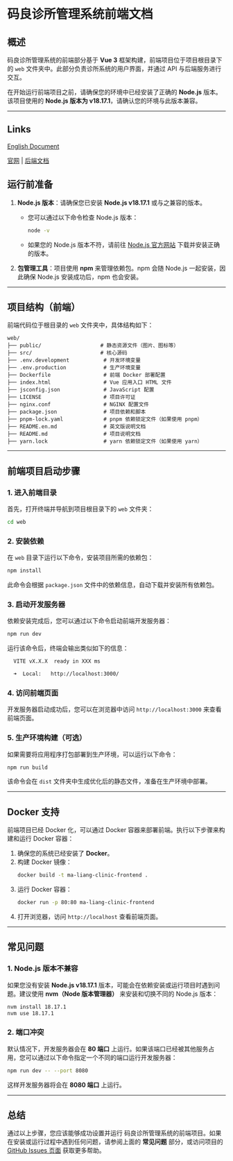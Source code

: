 

# 码良诊所管理系统前端文档

## 概述

码良诊所管理系统的前端部分基于 **Vue 3** 框架构建，前端项目位于项目根目录下的 `web` 文件夹中。此部分负责诊所系统的用户界面，并通过 API 与后端服务进行交互。

在开始运行前端项目之前，请确保您的环境中已经安装了正确的 **Node.js** 版本。该项目使用的 **Node.js 版本为 v18.17.1**，请确认您的环境与此版本兼容。

---

## Links
[English Document](FE_English.md)

[官网](https://www.maliang.work)  | [后端文档](README.md)


## 运行前准备

1. **Node.js 版本**：请确保您已安装 **Node.js v18.17.1** 或与之兼容的版本。
    - 您可以通过以下命令检查 Node.js 版本：
      ```bash
      node -v
      ```

    - 如果您的 Node.js 版本不符，请前往 [Node.js 官方网站](https://nodejs.org) 下载并安装正确的版本。

2. **包管理工具**：项目使用 **npm** 来管理依赖包。npm 会随 Node.js 一起安装，因此确保 Node.js 安装成功后，npm 也会安装。

---

## 项目结构（前端）

前端代码位于根目录的 `web` 文件夹中，具体结构如下：

```
web/
├── public/                   # 静态资源文件（图片、图标等）
├── src/                      # 核心源码
├── .env.development           # 开发环境变量
├── .env.production            # 生产环境变量
├── Dockerfile                 # 前端 Docker 部署配置
├── index.html                 # Vue 应用入口 HTML 文件
├── jsconfig.json              # JavaScript 配置
├── LICENSE                    # 项目许可证
├── nginx.conf                 # NGINX 配置文件
├── package.json               # 项目依赖和脚本
├── pnpm-lock.yaml             # pnpm 依赖锁定文件（如果使用 pnpm）
├── README.en.md               # 英文版说明文档
├── README.md                  # 项目说明文档
├── yarn.lock                  # yarn 依赖锁定文件（如果使用 yarn）
```

---

## 前端项目启动步骤

### 1. 进入前端目录

首先，打开终端并导航到项目根目录下的 `web` 文件夹：

```bash
cd web
```

### 2. 安装依赖

在 `web` 目录下运行以下命令，安装项目所需的依赖包：

```bash
npm install
```

此命令会根据 `package.json` 文件中的依赖信息，自动下载并安装所有依赖包。

### 3. 启动开发服务器

依赖安装完成后，您可以通过以下命令启动前端开发服务器：

```bash
npm run dev
```

运行该命令后，终端会输出类似如下的信息：

```bash
  VITE vX.X.X  ready in XXX ms

  ➜  Local:   http://localhost:3000/
```

### 4. 访问前端页面

开发服务器启动成功后，您可以在浏览器中访问 `http://localhost:3000` 来查看前端页面。

### 5. 生产环境构建（可选）

如果需要将应用程序打包部署到生产环境，可以运行以下命令：

```bash
npm run build
```

该命令会在 `dist` 文件夹中生成优化后的静态文件，准备在生产环境中部署。

---

## Docker 支持

前端项目已经 Docker 化，可以通过 Docker 容器来部署前端。执行以下步骤来构建和运行 Docker 容器：

1. 确保您的系统已经安装了 **Docker**。
2. 构建 Docker 镜像：
   ```bash
   docker build -t ma-liang-clinic-frontend .
   ```
3. 运行 Docker 容器：
   ```bash
   docker run -p 80:80 ma-liang-clinic-frontend
   ```
4. 打开浏览器，访问 `http://localhost` 查看前端页面。

---

## 常见问题

### 1. Node.js 版本不兼容

如果您没有安装 **Node.js v18.17.1** 版本，可能会在依赖安装或运行项目时遇到问题。建议使用 **nvm（Node 版本管理器）** 来安装和切换不同的 Node.js 版本：

```bash
nvm install 18.17.1
nvm use 18.17.1
```

### 2. 端口冲突

默认情况下，开发服务器会在 **80 端口** 上运行。如果该端口已经被其他服务占用，您可以通过以下命令指定一个不同的端口运行开发服务器：

```bash
npm run dev -- --port 8080
```

这样开发服务器将会在 **8080 端口** 上运行。

---

## 总结

通过以上步骤，您应该能够成功设置并运行 码良诊所管理系统的前端项目。如果在安装或运行过程中遇到任何问题，请参阅上面的 **常见问题** 部分，或访问项目的 [GitHub Issues 页面](https://github.com/yourGitHubAccount/clinic-management-system/issues) 获取更多帮助。

